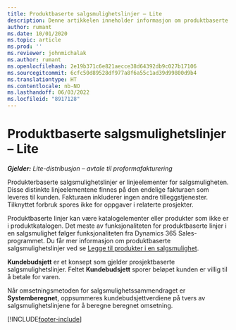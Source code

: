 ```yaml
---
title: Produktbaserte salgsmulighetslinjer – Lite
description: Denne artikkelen inneholder informasjon om produktbaserte salgsmulighetslinjeelementer i Project Operations.
author: rumant
ms.date: 10/01/2020
ms.topic: article
ms.prod: ''
ms.reviewer: johnmichalak
ms.author: rumant
ms.openlocfilehash: 2e19b371c6e821aecce38d64392db9c027b17106
ms.sourcegitcommit: 6cfc50d89528df977a8f6a55c1ad39d99800d9b4
ms.translationtype: HT
ms.contentlocale: nb-NO
ms.lasthandoff: 06/03/2022
ms.locfileid: "8917128"
---
```

# <a name="product-based-opportunity-lines---lite"></a>Produktbaserte salgsmulighetslinjer – Lite

_**Gjelder:** Lite-distribusjon – avtale til proformafakturering_

Produkterbaserte salgsmulighetslinjer er linjeelementer for salgsmuligheten. Disse distinkte linjeelementene finnes på den endelige fakturaen som leveres til kunden. Fakturaen inkluderer ingen andre tilleggstjenester. Tilknyttet forbruk spores ikke for oppgaver i relaterte prosjekter.

Produktbaserte linjer kan være katalogelementer eller produkter som ikke er i produktkatalogen. Det meste av funksjonaliteten for produktbaserte linjer i en salgsmulighet følger funksjonaliteten fra Dynamics 365 Sales-programmet. Du får mer informasjon om produktbaserte salgsmulighetslinjer ved se [Legge til produkter i en salgsmulighet](/dynamics365/sales-enterprise/add-products-opportunity).

**Kundebudsjett** er et konsept som gjelder prosjektbaserte salgsmulighetslinjer. Feltet **Kundebudsjett** sporer beløpet kunden er villig til å betale for varen.

Når omsetningsmetoden for salgsmulighetssammendraget er **Systemberegnet**, oppsummeres kundebudsjettverdiene på tvers av salgsmulighetslinjene for å beregne beregnet omsetning. 



[!INCLUDE[footer-include](../../includes/footer-banner.md)]